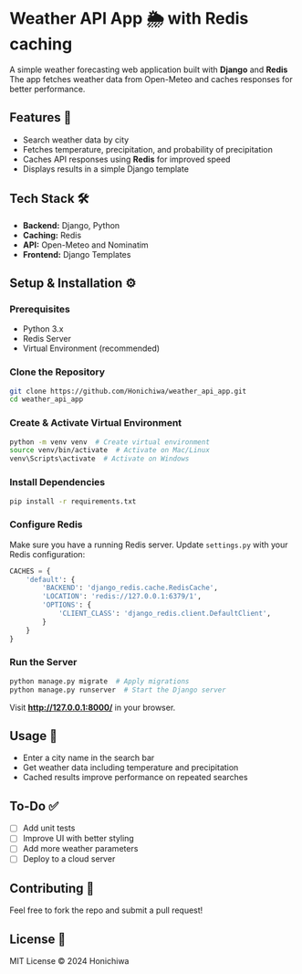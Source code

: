 # Weather API App 🌦️ with **Redis** caching

A simple weather forecasting web application built with **Django** and **Redis** The app fetches weather data from Open-Meteo and caches responses for better performance.

## Features 🚀
- Search weather data by city
- Fetches temperature, precipitation, and probability of precipitation
- Caches API responses using **Redis** for improved speed
- Displays results in a simple Django template

## Tech Stack 🛠️
- **Backend:** Django, Python
- **Caching:** Redis
- **API:** Open-Meteo and Nominatim
- **Frontend:** Django Templates

## Setup & Installation ⚙️

### Prerequisites
- Python 3.x
- Redis Server
- Virtual Environment (recommended)

### Clone the Repository
```sh
git clone https://github.com/Honichiwa/weather_api_app.git
cd weather_api_app
```

### Create & Activate Virtual Environment
```sh
python -m venv venv  # Create virtual environment
source venv/bin/activate  # Activate on Mac/Linux
venv\Scripts\activate  # Activate on Windows
```

### Install Dependencies
```sh
pip install -r requirements.txt
```

### Configure Redis
Make sure you have a running Redis server. Update `settings.py` with your Redis configuration:
```python
CACHES = {
    'default': {
        'BACKEND': 'django_redis.cache.RedisCache',
        'LOCATION': 'redis://127.0.0.1:6379/1',
        'OPTIONS': {
            'CLIENT_CLASS': 'django_redis.client.DefaultClient',
        }
    }
}
```

### Run the Server
```sh
python manage.py migrate  # Apply migrations
python manage.py runserver  # Start the Django server
```

Visit **http://127.0.0.1:8000/** in your browser.

## Usage 📝
- Enter a city name in the search bar
- Get weather data including temperature and precipitation
- Cached results improve performance on repeated searches

## To-Do ✅
- [ ] Add unit tests
- [ ] Improve UI with better styling
- [ ] Add more weather parameters
- [ ] Deploy to a cloud server

## Contributing 🤝
Feel free to fork the repo and submit a pull request!

## License 📜
MIT License © 2024 Honichiwa

